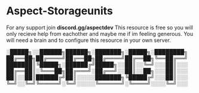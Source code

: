 # Aspect-Storageunits
For any support join **discord.gg/aspectdev**
This resource is free so you will only recieve help from eachother and maybe me if im feeling generous.
You will need a brain and to configure this resource in your own server.

  ░█████╗░░██████╗██████╗░███████╗░█████╗░████████╗
  ██╔══██╗██╔════╝██╔══██╗██╔════╝██╔══██╗╚══██╔══╝
  ███████║╚█████╗░██████╔╝█████╗░░██║░░╚═╝░░░██║░░░
  ██╔══██║░╚═══██╗██╔═══╝░██╔══╝░░██║░░██╗░░░██║░░░
  ██║░░██║██████╔╝██║░░░░░███████╗╚█████╔╝░░░██║░░░
  ╚═╝░░╚═╝╚═════╝░╚═╝░░░░░╚══════╝░╚════╝░░░░╚═╝░░░
